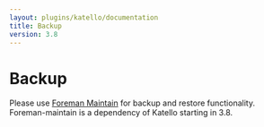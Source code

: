 ```yaml
---
layout: plugins/katello/documentation
title: Backup
version: 3.8
---
```


# Backup

Please use [Foreman Maintain](plugins/foreman_maintain/) for backup and restore functionality. Foreman-maintain is a dependency of Katello starting in 3.8.
